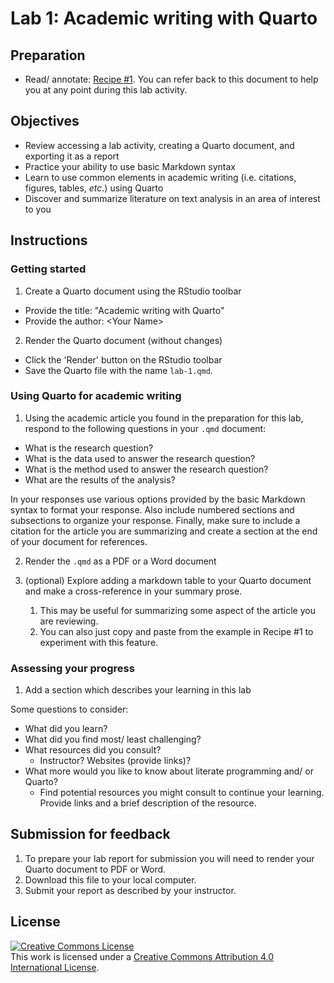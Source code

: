 # Lab 1: Academic writing with Quarto

<!-- 
- [ ] Create dev container
 -->

## Preparation

- Read/ annotate: [Recipe \#1](https://qtalr.github.io/qtalrkit/articles/recipe-1.html). You can refer back to this document to help you at any point during this lab activity.

## Objectives

- Review accessing a lab activity, creating a Quarto document, and exporting it as a report
- Practice your ability to use basic Markdown syntax
- Learn to use common elements in academic writing (i.e. citations, figures, tables, *etc*.) using Quarto
- Discover and summarize literature on text analysis in an area of interest to you

## Instructions

### Getting started

1. Create a Quarto document using the RStudio toolbar
  - Provide the title: "Academic writing with Quarto"
  - Provide the author: \<Your Name\>
2. Render the Quarto document (without changes)
  - Click the 'Render' button on the RStudio toolbar
  - Save the Quarto file with the name `lab-1.qmd`.

### Using Quarto for academic writing

1. Using the academic article you found in the preparation for this lab, respond to the following questions in your `.qmd` document:

- What is the research question?
- What is the data used to answer the research question?
- What is the method used to answer the research question?
- What are the results of the analysis?

In your responses use various options provided by the basic Markdown syntax to format your response. Also include numbered sections and subsections to organize your response. Finally, make sure to include a citation for the article you are summarizing and create a section at the end of your document for references.

2. Render the `.qmd` as a PDF or a Word document

3. (optional) Explore adding a markdown table to your Quarto document and make a cross-reference in your summary prose.
   1. This may be useful for summarizing some aspect of the article you are reviewing.
   2. You can also just copy and paste from the example in Recipe #1 to experiment with this feature.

### Assessing your progress

1. Add a section which describes your learning in this lab

Some questions to consider: 

  - What did you learn?
  - What did you find most/ least challenging?
  - What resources did you consult? 
    - Instructor? Websites (provide links)?
  - What more would you like to know about literate programming and/ or Quarto?
    - Find potential resources you might consult to continue your learning. Provide links and a brief description of the resource.

## Submission for feedback

1. To prepare your lab report for submission you will need to render your Quarto document to PDF or Word. 
2. Download this file to your local computer.
3. Submit your report as described by your instructor.

## License

<a rel="license" href="http://creativecommons.org/licenses/by/4.0/"><img alt="Creative Commons License" style="border-width:0" src="https://i.creativecommons.org/l/by/4.0/88x31.png" /></a><br />This work is licensed under a <a rel="license" href="http://creativecommons.org/licenses/by/4.0/">Creative Commons Attribution 4.0 International License</a>.